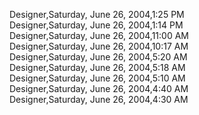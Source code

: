 ﻿Designer,Saturday, June 26, 2004,1:25 PM  Designer,Saturday, June 26, 2004,1:14 PM  Designer,Saturday, June 26, 2004,11:00 AM  Designer,Saturday, June 26, 2004,10:17 AM  Designer,Saturday, June 26, 2004,5:20 AM  Designer,Saturday, June 26, 2004,5:18 AM  Designer,Saturday, June 26, 2004,5:10 AM  Designer,Saturday, June 26, 2004,4:40 AM  Designer,Saturday, June 26, 2004,4:30 AM